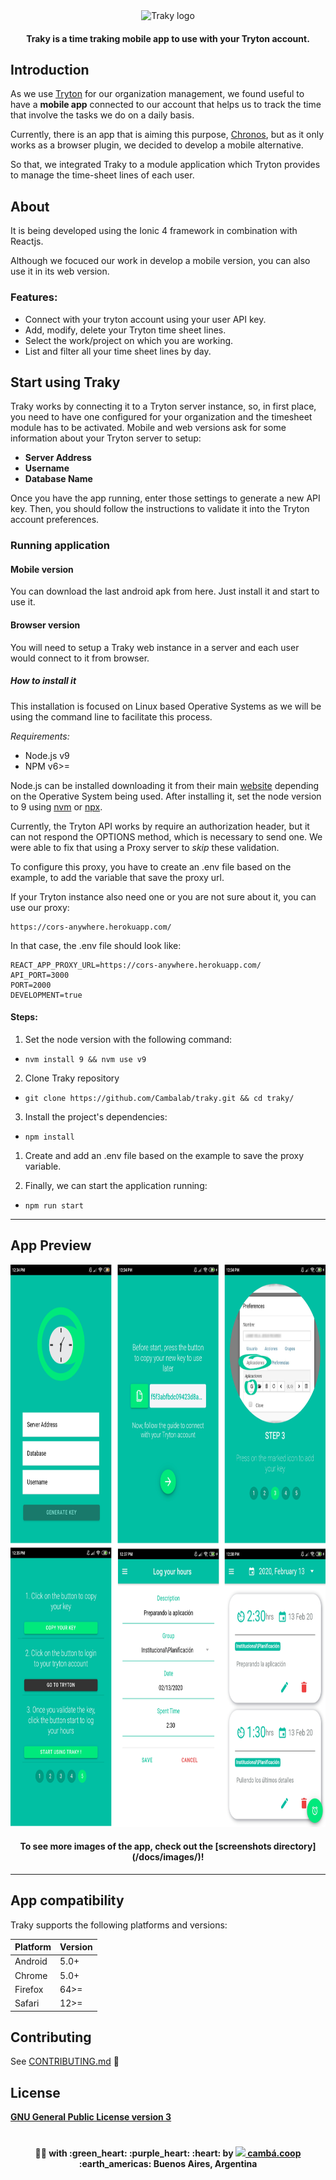 <div align="center">
  <a target="_blank" rel="noopener noreferrer">
    <img width="160" src="public/assets/icon/logoReadme.jpg" alt="Traky logo" />
  </a>
<h4 align="center">Traky is a time traking mobile app to use with your Tryton account.</h4>
</div>

## Introduction

As we use [Tryton](https://www.tryton.org/) for our organization management, we found useful to have a **mobile app** connected to our account that helps us to track the time that involve the tasks we do on a daily basis.

Currently, there is an app that is aiming this purpose, [Chronos](https://addons.mozilla.org/es/firefox/addon/tryton-chronos/), but as it only works as a browser plugin, we decided to develop a mobile alternative.

So that, we integrated Traky to a module application which Tryton provides to manage the time-sheet lines of each user.

## About

It is being developed using the Ionic 4 framework in combination with Reactjs. 

Although we focuced our work in develop a mobile version, you can also use it in its web version.

### **Features**:

- Connect with your tryton account using your user API key.
- Add, modify, delete your Tryton time sheet lines.
- Select the work/project on which you are working.
- List and filter all your time sheet lines by day.

## Start using Traky

Traky works by connecting it to a Tryton server instance, so, in first place, you need to have one configured for your organization and the timesheet module has to be activated.
Mobile and web versions ask for some information about your Tryton server to setup:

- **Server Address**
- **Username**
- **Database Name**

Once you have the app running, enter those settings to generate a new API key. Then, you should follow the instructions to validate it into the Tryton account preferences.

### Running application

#### Mobile version

You can download the last android apk from here. Just install it and start to use it.

#### Browser version

You will need to setup a Traky web instance in a server and each user would connect to it from browser.

##### How to install it

This installation is focused on Linux based Operative Systems as we will be using the command line to facilitate this process.

*Requirements:*

- Node.js v9
- NPM v6>=


Node.js can be installed downloading it from their main [website](https://nodejs.org/en/) depending on the Operative System being used. After installing it, set the node version to 9 using [nvm](https://github.com/nvm-sh/nvm/blob/master/README.md) or [npx](https://www.npmjs.com/package/npx).

Currently, the Tryton API works by require an authorization header, but it can not respond the OPTIONS method, which is necessary to send one.
We were able to fix that using a Proxy server to *skip* these validation.

To configure this proxy, you have to create an .env file based on the example, to add the variable that save the proxy url.

If your Tryton instance also need one or you are not sure about it, you can use our proxy:

```
https://cors-anywhere.herokuapp.com/
```

In that case, the .env file should look like:

```
REACT_APP_PROXY_URL=https://cors-anywhere.herokuapp.com/
API_PORT=3000
PORT=2000
DEVELOPMENT=true
```

#### Steps:

1) Set the node version with the following command:
- `nvm install 9 && nvm use v9`

2) Clone Traky repository
- `git clone https://github.com/Cambalab/traky.git && cd traky/`

3) Install the project's dependencies:
- `npm install`

1) Create and add an .env file based on the example to save the proxy variable.

2) Finally, we can start the application running:
- `npm run start` 

---

## App Preview

<div align="center">
    <img width="800" height="900" src="docs/images/imagestraky.png" alt="preview traky" />
    <h4>To see more images of the app, check out the [screenshots directory](/docs/images/)!</h4>
</div>




---

## App compatibility

Traky supports the following platforms and versions:

| Platform | Version |
| -------- | ------- |
| Android  | 5.0+    |
| Chrome   | 5.0+    |
| Firefox  | 64>=    |
| Safari   | 12>=    |


## Contributing
See [CONTRIBUTING.md](CONTRIBUTING.md)  :tada:

## License

[**GNU General Public License version 3**](https://opensource.org/licenses/GPL-3.0)


# <Divider>

<div align="center">
  <strong>👩‍💻 with :green_heart: :purple_heart: :heart: by <a href="https://camba.coop" target="_blank" rel="noopener noreferrer"><img width="20" src="http://camba.coop/assets/signature/no_text_logo.png" /> cambá.coop</a> :earth_americas: Buenos Aires, Argentina
  </strong>
</div>

